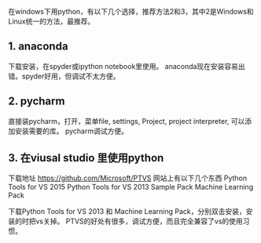 在windows下用python，有以下几个选择，推荐方法2和3，其中2是Windows和Linux统一的方法，最推荐。

## 1. anaconda
下载安装，在spyder或ipython notebook里使用。
anaconda现在安装容易出错。spyder好用，但调试不太方便。

## 2. pycharm

直接装pycharm，打开，菜单file, settings, Project, project interpreter, 可以添加安装需要的库。
pycharm调试方便。

## 3. 在viusal studio 里使用python 

下载地址 https://github.com/Microsoft/PTVS
网站上有以下几个东西
Python Tools for VS 2015
Python Tools for VS 2013
Sample Pack
Machine Learning Pack

下载Python Tools for VS 2013 和 Machine Learning Pack，分别双击安装，安装的时把vs关掉。
PTVS的好处有很多，调试方便，而且完全兼容了vs的使用习惯。


